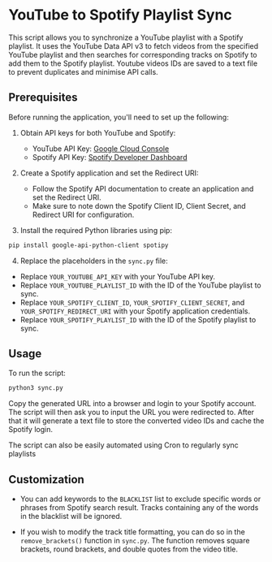 # YouTube to Spotify Playlist Sync

This script allows you to synchronize a YouTube playlist with a Spotify playlist. It uses the YouTube Data API v3 to fetch videos from the specified YouTube playlist and then searches for corresponding tracks on Spotify to add them to the Spotify playlist. Youtube videos IDs are saved to a text file to prevent duplicates and minimise API calls.

## Prerequisites

Before running the application, you'll need to set up the following:

1. Obtain API keys for both YouTube and Spotify:
   - YouTube API Key: [Google Cloud Console](https://console.cloud.google.com)
   - Spotify API Key: [Spotify Developer Dashboard](https://developer.spotify.com/dashboard/applications)

2. Create a Spotify application and set the Redirect URI:
   - Follow the Spotify API documentation to create an application and set the Redirect URI.
   - Make sure to note down the Spotify Client ID, Client Secret, and Redirect URI for configuration.

3. Install the required Python libraries using pip:

```bash
pip install google-api-python-client spotipy
```

4. Replace the placeholders in the `sync.py` file:
- Replace `YOUR_YOUTUBE_API_KEY` with your YouTube API key.
- Replace `YOUR_YOUTUBE_PLAYLIST_ID` with the ID of the YouTube playlist to sync.
- Replace `YOUR_SPOTIFY_CLIENT_ID`, `YOUR_SPOTIFY_CLIENT_SECRET`, and `YOUR_SPOTIFY_REDIRECT_URI` with your Spotify application credentials.
- Replace `YOUR_SPOTIFY_PLAYLIST_ID` with the ID of the Spotify playlist to sync.

## Usage

To run the script:
```bash
python3 sync.py
```
Copy the generated URL into a browser and login to your Spotify account. The script will then ask you to input the URL you were redirected to.
After that it will generate a text file to store the converted video IDs and cache the Spotify login.

The script can also be easily automated using Cron to regularly sync playlists

## Customization

- You can add keywords to the `BLACKLIST` list to exclude specific words or phrases from Spotify search result. Tracks containing any of the words in the blacklist will be ignored.

- If you wish to modify the track title formatting, you can do so in the `remove_brackets()` function in `sync.py`. The function removes square brackets, round brackets, and double quotes from the video title.
